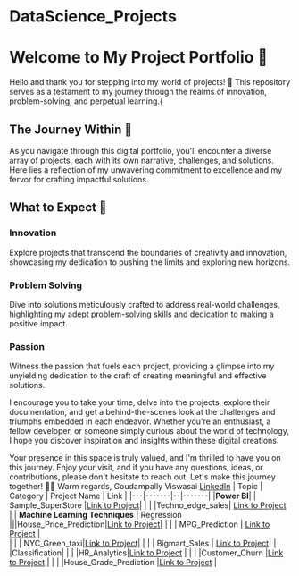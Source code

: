 # DataScience_Projects

# Welcome to My Project Portfolio 🚀

Hello and thank you for stepping into my world of projects! 🌟 This repository serves as a testament to my journey through the realms of innovation, problem-solving, and perpetual learning.{

## The Journey Within 🌌

As you navigate through this digital portfolio, you'll encounter a diverse array of projects, each with its own narrative, challenges, and solutions. Here lies a reflection of my unwavering commitment to excellence and my fervor for crafting impactful solutions.

## What to Expect 🚀

### Innovation
Explore projects that transcend the boundaries of creativity and innovation, showcasing my dedication to pushing the limits and exploring new horizons.

### Problem Solving
Dive into solutions meticulously crafted to address real-world challenges, highlighting my adept problem-solving skills and dedication to making a positive impact.

### Passion
Witness the passion that fuels each project, providing a glimpse into my unyielding dedication to the craft of creating meaningful and effective solutions.

I encourage you to take your time, delve into the projects, explore their documentation, and get a behind-the-scenes look at the challenges and triumphs embedded in each endeavor. Whether you're an enthusiast, a fellow developer, or someone simply curious about the world of technology, I hope you discover inspiration and insights within these digital creations.

Your presence in this space is truly valued, and I'm thrilled to have you on this journey. Enjoy your visit, and if you have any questions, ideas, or contributions, please don't hesitate to reach out. Let's make this journey together! 🚀✨
Warm regards,
Goudampally Viswasai [LinkedIn](https://www.linkedin.com/in/viswasai-goudampally-b00869239/)
| Topic | Category | Project Name | Link |
|---|-------|--|-------|
|**Power BI**| | Sample_SuperStore |[Link to Project](https://github.com/viswasai11/Sample_superstore)|
| | |Techno_edge_sales| [Link to Project](https://github.com/viswasai11/Techno_edge_sales) |
| **Machine Learning Techniques** | Regression |||House_Price_Prediction|[Link to Project](https://github.com/viswasai11/House_Price_Prediction)|
| | | MPG_Prediction | [Link to Project](https://github.com/viswasai11/MPG_Prediction) |  
| | | NYC_Green_taxi|[Link to Project](https://github.com/viswasai11/NYC_Green_Taxi)|
| | | Bigmart_Sales | [Link to Project](https://github.com/viswasai11/BIG_MART_SALES)|
| |Classification|
| | |HR_Analytics|[Link to Project](https://github.com/viswasai11/Hr_Analystics) |
| | |Customer_Churn |[Link to Project](https://github.com/viswasai11/Customer_Churn) |
| | |House_Grade_Prediction |[Link to Project](https://github.com/viswasai11/House-Grade-Prediction) |
